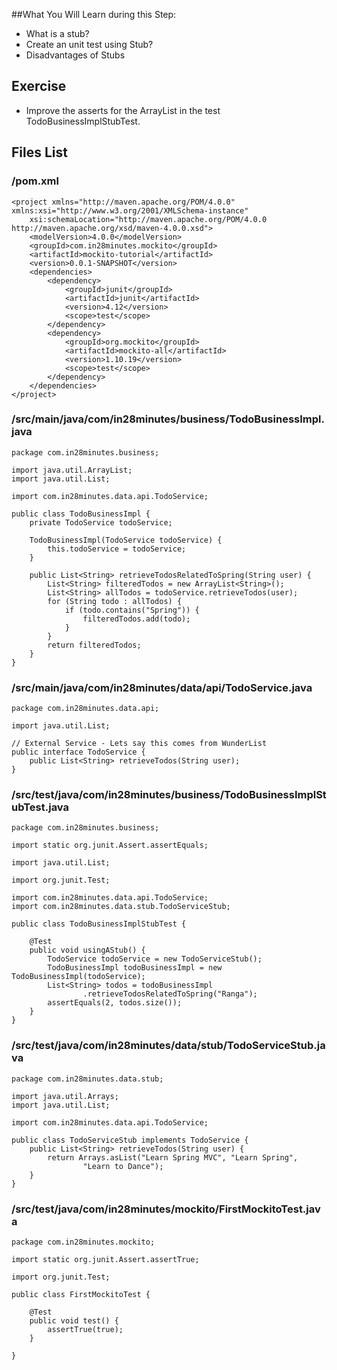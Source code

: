 ##What You Will Learn during this Step:
- What is a stub?
- Create an unit test using Stub?
- Disadvantages of Stubs

## Exercise
- Improve the asserts for the ArrayList in the test TodoBusinessImplStubTest.

## Files List
### /pom.xml
```
<project xmlns="http://maven.apache.org/POM/4.0.0" xmlns:xsi="http://www.w3.org/2001/XMLSchema-instance"
	xsi:schemaLocation="http://maven.apache.org/POM/4.0.0 http://maven.apache.org/xsd/maven-4.0.0.xsd">
	<modelVersion>4.0.0</modelVersion>
	<groupId>com.in28minutes.mockito</groupId>
	<artifactId>mockito-tutorial</artifactId>
	<version>0.0.1-SNAPSHOT</version>
	<dependencies>
		<dependency>
			<groupId>junit</groupId>
			<artifactId>junit</artifactId>
			<version>4.12</version>
			<scope>test</scope>
		</dependency>
		<dependency>
			<groupId>org.mockito</groupId>
			<artifactId>mockito-all</artifactId>
			<version>1.10.19</version>
			<scope>test</scope>
		</dependency>
	</dependencies>
</project>
```
### /src/main/java/com/in28minutes/business/TodoBusinessImpl.java
```
package com.in28minutes.business;

import java.util.ArrayList;
import java.util.List;

import com.in28minutes.data.api.TodoService;

public class TodoBusinessImpl {
	private TodoService todoService;

	TodoBusinessImpl(TodoService todoService) {
		this.todoService = todoService;
	}

	public List<String> retrieveTodosRelatedToSpring(String user) {
		List<String> filteredTodos = new ArrayList<String>();
		List<String> allTodos = todoService.retrieveTodos(user);
		for (String todo : allTodos) {
			if (todo.contains("Spring")) {
				filteredTodos.add(todo);
			}
		}
		return filteredTodos;
	}
}
```
### /src/main/java/com/in28minutes/data/api/TodoService.java
```
package com.in28minutes.data.api;

import java.util.List;

// External Service - Lets say this comes from WunderList
public interface TodoService {
	public List<String> retrieveTodos(String user);
}
```
### /src/test/java/com/in28minutes/business/TodoBusinessImplStubTest.java
```
package com.in28minutes.business;

import static org.junit.Assert.assertEquals;

import java.util.List;

import org.junit.Test;

import com.in28minutes.data.api.TodoService;
import com.in28minutes.data.stub.TodoServiceStub;

public class TodoBusinessImplStubTest {

	@Test
	public void usingAStub() {
		TodoService todoService = new TodoServiceStub();
		TodoBusinessImpl todoBusinessImpl = new TodoBusinessImpl(todoService);
		List<String> todos = todoBusinessImpl
				.retrieveTodosRelatedToSpring("Ranga");
		assertEquals(2, todos.size());
	}
}
```
### /src/test/java/com/in28minutes/data/stub/TodoServiceStub.java
```
package com.in28minutes.data.stub;

import java.util.Arrays;
import java.util.List;

import com.in28minutes.data.api.TodoService;

public class TodoServiceStub implements TodoService {
	public List<String> retrieveTodos(String user) {
		return Arrays.asList("Learn Spring MVC", "Learn Spring",
				"Learn to Dance");
	}
}
```
### /src/test/java/com/in28minutes/mockito/FirstMockitoTest.java
```
package com.in28minutes.mockito;

import static org.junit.Assert.assertTrue;

import org.junit.Test;

public class FirstMockitoTest {

	@Test
	public void test() {
		assertTrue(true);
	}

}
```
